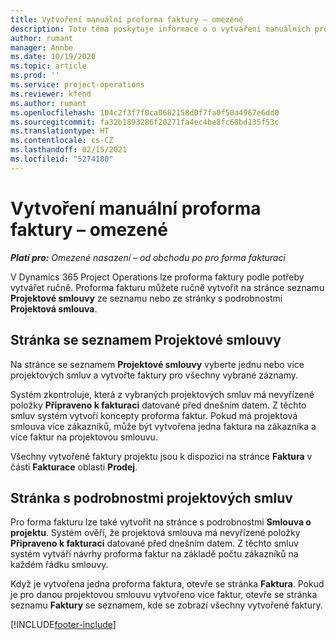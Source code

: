 ```yaml
---
title: Vytvoření manuální proforma faktury – omezené
description: Toto téma poskytuje informace o o vytváření manuálních proforma faktur v aplikaci Project Operations.
author: rumant
manager: Annbe
ms.date: 10/19/2020
ms.topic: article
ms.prod: ''
ms.service: project-operations
ms.reviewer: kfend
ms.author: rumant
ms.openlocfilehash: 104c2f3f7f0ca0682158d0f7fa0f50a4967e6dd0
ms.sourcegitcommit: fa32b1893286f20271fa4ec4be8fc68bd135f53c
ms.translationtype: HT
ms.contentlocale: cs-CZ
ms.lasthandoff: 02/15/2021
ms.locfileid: "5274180"
---
```

# <a name="create-a-manual-proforma-invoice---lite"></a>Vytvoření manuální proforma faktury – omezené

_**Platí pro:** Omezené nasazení – od obchodu po pro forma fakturaci_

V Dynamics 365 Project Operations lze proforma faktury podle potřeby vytvářet ručně. Proforma fakturu můžete ručně vytvořit na stránce seznamu **Projektové smlouvy** ze seznamu nebo ze stránky s podrobnostmi **Projektová smlouva**.

##  <a name="project-contracts-list-page"></a>Stránka se seznamem Projektové smlouvy

Na stránce se seznamem **Projektové smlouvy** vyberte jednu nebo více projektových smluv a vytvořte faktury pro všechny vybrané záznamy.

Systém zkontroluje, která z vybraných projektových smluv má nevyřízené položky **Připraveno k fakturaci** datované před dnešním datem. Z těchto smluv systém vytvoří koncepty proforma faktur. Pokud má projektová smlouva více zákazníků, může být vytvořena jedna faktura na zákazníka a více faktur na projektovou smlouvu.

Všechny vytvořené faktury projektu jsou k dispozici na stránce **Faktura** v části **Fakturace** oblasti **Prodej**.

## <a name="project-contract-details-page"></a>Stránka s podrobnostmi projektových smluv

Pro forma fakturu lze také vytvořit na stránce s podrobnostmi **Smlouva o projektu**. Systém ověří, že projektová smlouva má nevyřízené položky **Připraveno k fakturaci** datované před dnešním datem. Z těchto smluv systém vytváří návrhy proforma faktur na základě počtu zákazníků na každém řádku smlouvy.

Když je vytvořena jedna proforma faktura, otevře se stránka **Faktura**. Pokud je pro danou projektovou smlouvu vytvořeno více faktur, otevře se stránka seznamu **Faktury** se seznamem, kde se zobrazí všechny vytvořené faktury.


[!INCLUDE[footer-include](../../includes/footer-banner.md)]